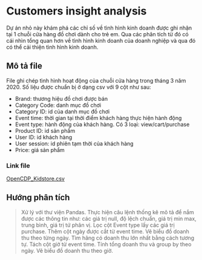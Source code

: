 # Customers insight analysis
Dự án nhỏ này khám phá các chỉ số về tình hình kinh doanh được ghi nhận tại 1 chuỗi cửa hàng đồ chơi dành cho trẻ em. Qua các phân tích từ đó có cái nhìn tổng quan hơn về tình hình kinh doanh của doanh nghiệp và qua đó có thể cải thiện tình hình kinh doanh.

## Mô tả file
File ghi chép tình hình hoạt động của chuỗi cửa hàng trong tháng 3 năm 2020. Số liệu được chuẩn bị ở dạng csv với 9 cột như sau:
- Brand: thương hiệu đồ chơi được bán
- Category Code: danh mục đồ chơi
- Category ID: id của danh mục đồ chơi
- Event time: thời gian tại thời điểm khách hàng thực hiện hành động
- Event type: hành động của khách hàng. Có 3 loại: view/cart/purchase
- Product ID: id sản phẩm
- User ID: id khách hàng
- User session: id phiên tạm thời của khách hàng
- Price: giá sản phẩm

### Link file
[OpenCDP_Kidstore.csv](https://drive.google.com/file/d/10xewZD2A1kYOtkddtlwWa8-s37A8YofN/view?usp=sharing)

## Hướng phân tích
> Xử lý với thư viện Pandas. Thực hiện câu lệnh thống kê mô tả để nắm được các thông tin như: các giá trị null, độ lệch chuẩn, giá trị min max, trung bình, giá trị tứ phân vị.
> Lọc cột Event type lấy các giá trị purchase. Thêm cột ngày được cắt từ event time. Vẽ biểu đồ doanh thu theo từng ngày.
> Tìm hãng có doanh thu lớn nhất bằng cách tương tự.
> Tách cột giờ từ event time. Tính tổng doanh thu và group by theo ngày. Vẽ biểu đồ doanh thu theo giờ.
